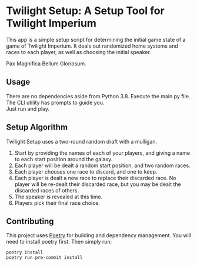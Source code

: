 # Twilight Setup: A Setup Tool for Twilight Imperium
This app is a simple setup script for determining the initial game state of a game of
Twilight Imperium. It deals out randomized home systems and races to each player, as
well as choosing the initial speaker.

Pax Magnifica Bellum Gloriosum.

## Usage
There are no dependencies aside from Python 3.8. Execute the main.py file. The CLI utility has prompts to guide you.  
Just run and play.

## Setup Algorithm
Twilight Setup uses a two-round random draft with a mulligan.

1. Start by providing the names of each of your players, and giving a name to each start position around the galaxy.
2. Each player will be dealt a random start position, and two random races.
3. Each player chooses one race to discard, and one to keep.
4. Each player is dealt a new race to replace their discarded race. No player will be re-dealt their discarded race, but you may be dealt the discarded races of others.
5. The speaker is revealed at this time.
6. Players pick their final race choice.

## Contributing
This project uses [Poetry](https://python-poetry.org/) for building and dependency management. You will need to install poetry first. Then simply run:

```
poetry install
poetry run pre-commit install
```
